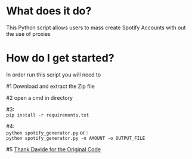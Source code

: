 # What does it do?
This Python script allows users to mass create Spotify Accounts with out the use of proxies
# How do I get started?
In order run this script you will need to

  #1
    Download and extract the Zip file
   
   #2
    open a cmd in directory
   
   #3:<br>
     `pip install -r requirements.txt`
   
   #4:<br>
`python spotify_generator.py` or :<br> `python spotify_generator.py -n AMOUNT -o OUTPUT_FILE`
   
   #5 [Thank Davide for the Original Code](https://github.com/davide-acanfora)
      
